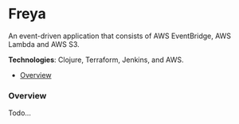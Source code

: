 # Freya 

An event-driven application that consists of AWS EventBridge, AWS Lambda and AWS S3. 

**Technologies**: Clojure, Terraform, Jenkins, and AWS. 

* [Overview](#overview)

### Overview 
Todo...